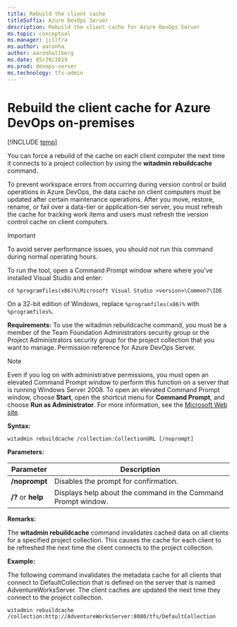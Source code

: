 ```yaml
---
title: Rebuild the client cache
titleSuffix: Azure DevOps Server
description: Rebuild the client cache for Azure DevOps Server
ms.topic: conceptual
ms.manager: jillfra
ms.author: aaronha
author: aaronhallberg
ms.date: 05/29/2019
ms.prod: devops-server
ms.technology: tfs-admin
---
```


# Rebuild the client cache for Azure DevOps on-premises

[!INCLUDE [temp](../_shared/version-tfs-all-versions.md)]

You can force a rebuild of the cache on each client computer the next time it connects to a project collection by using the **witadmin rebuildcache** command. 

To prevent workspace errors from occurring during version control or build operations in Azure DevOps, the data cache on client computers must be updated after certain maintenance operations. After you move, restore, rename, or fail over a data-tier or application-tier server, you must refresh the cache for tracking work items and users must refresh the version control cache on client computers. 

> [!IMPORTANT]
> To avoid server performance issues, you should not run this command during normal operating hours.

To run the tool, open a Command Prompt window where where you've installed Visual Studio and enter:

  ```cd %programfiles(x86)%\Microsoft Visual Studio <version>\Common7\IDE```

On a 32-bit edition of Windows, replace ```%programfiles(x86)%``` with ```%programfiles%```. 

**Requirements:** To use the witadmin rebuildcache command, you must be a member of the Team Foundation Administrators security group or the Project Administrators security group for the project collection that you want to manage. Permission reference for Azure DevOps Server. 

> [!NOTE]
> Even if you log on with administrative permissions, you must open an elevated Command Prompt window to perform this function on a server that is running Windows Server 2008. To open an elevated Command Prompt window, choose **Start**, open the shortcut menu for **Command Prompt**, and choose **Run as Administrator**. For more information, see the [Microsoft Web site](http://go.microsoft.com/fwlink/?LinkId=111235).


**Syntax:**

  ```witadmin rebuildcache /collection:CollectionURL [/noprompt]```

**Parameters:**

| Parameter | Description |
| --- | --- |
| **/noprompt** | Disables the prompt for confirmation. |
| **/?** or **help** | Displays help about the command in the Command Prompt window. |

**Remarks:**

The **witadmin rebuildcache** command invalidates cached data on all clients for a specified project collection. This causes the cache for each client to be refreshed the next time the client connects to the project collection. 

**Example:**

The following command invalidates the metadata cache for all clients that connect to DefaultCollection that is defined on the server that is named AdventureWorksServer. The client caches are updated the next time they connect to the project collection.

  ```witadmin rebuildcache /collection:http://AdventureWorksServer:8080/tfs/DefaultCollection```

